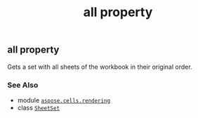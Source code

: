 ﻿---
title: all property
second_title: Aspose.Cells for Python via .NET API References
description: 
type: docs
weight: 40
url: /aspose.cells.rendering/sheetset/all/
is_root: false
---

## all property


Gets a set with all sheets of the workbook in their original order.

### See Also
* module [`aspose.cells.rendering`](../../)
* class [`SheetSet`](/cells/python-net/aspose.cells.rendering/sheetset)
